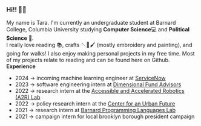 ### Hi!!  👋👋

My name is Tara. I'm currently an undergraduate student at Barnard College, Columbia University studying **Computer Science**💻 and **Political Science** 📖.
<br>
I really love reading 📚, crafts 🪡🎨🖌️ (mostly embroidery and painting), and going for walks! I also enjoy making personal projects in my free time. Most of my projects relate to reading and can be found here on Github. 
<br>
**Experience**
* 2024 -> incoming machine learning engineer at [ServiceNow](servicenow.com)
* 2023 -> software engineering intern at [Dimensional Fund Advisors](dimensional.com)
* 2022 -> research intern at the [Accessible and Accelerated Robotics (A2R) Lab](https://a2r-lab.org/)
* 2022 -> policy research intern at the [Center for an Urban Future](https://nycfuture.org/)
* 2021 -> research intern at [Barnard Programming Languages Lab](https://barnard-pl-labs.github.io/)
* 2021 -> campaign intern for local brooklyn borough president campaign
